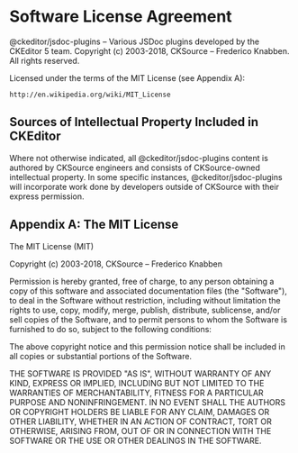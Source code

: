 Software License Agreement
==========================

@ckeditor/jsdoc-plugins – Various JSDoc plugins developed by the CKEditor 5 team.
Copyright (c) 2003-2018, CKSource – Frederico Knabben. All rights reserved.

Licensed under the terms of the MIT License (see Appendix A):

	http://en.wikipedia.org/wiki/MIT_License

Sources of Intellectual Property Included in CKEditor
-----------------------------------------------------

Where not otherwise indicated, all @ckeditor/jsdoc-plugins content is authored by CKSource engineers and consists of CKSource-owned intellectual property. In some specific instances, @ckeditor/jsdoc-plugins will incorporate work done by developers outside of CKSource with their express permission.

Appendix A: The MIT License
---------------------------

The MIT License (MIT)

Copyright (c) 2003-2018, CKSource – Frederico Knabben

Permission is hereby granted, free of charge, to any person obtaining a copy
of this software and associated documentation files (the "Software"), to deal
in the Software without restriction, including without limitation the rights
to use, copy, modify, merge, publish, distribute, sublicense, and/or sell
copies of the Software, and to permit persons to whom the Software is
furnished to do so, subject to the following conditions:

The above copyright notice and this permission notice shall be included in
all copies or substantial portions of the Software.

THE SOFTWARE IS PROVIDED "AS IS", WITHOUT WARRANTY OF ANY KIND, EXPRESS OR
IMPLIED, INCLUDING BUT NOT LIMITED TO THE WARRANTIES OF MERCHANTABILITY,
FITNESS FOR A PARTICULAR PURPOSE AND NONINFRINGEMENT. IN NO EVENT SHALL THE
AUTHORS OR COPYRIGHT HOLDERS BE LIABLE FOR ANY CLAIM, DAMAGES OR OTHER
LIABILITY, WHETHER IN AN ACTION OF CONTRACT, TORT OR OTHERWISE, ARISING FROM,
OUT OF OR IN CONNECTION WITH THE SOFTWARE OR THE USE OR OTHER DEALINGS IN
THE SOFTWARE.
